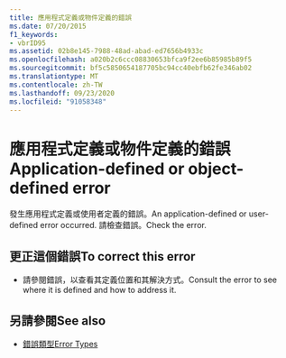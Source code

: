 ```yaml
---
title: 應用程式定義或物件定義的錯誤
ms.date: 07/20/2015
f1_keywords:
- vbrID95
ms.assetid: 02b8e145-7988-48ad-abad-ed7656b4933c
ms.openlocfilehash: a020b2c6ccc08830653bfca9f2ee6b85985b89f5
ms.sourcegitcommit: bf5c5850654187705bc94cc40ebfb62fe346ab02
ms.translationtype: MT
ms.contentlocale: zh-TW
ms.lasthandoff: 09/23/2020
ms.locfileid: "91058348"
---
```

# <a name="application-defined-or-object-defined-error"></a><span data-ttu-id="7708a-102">應用程式定義或物件定義的錯誤</span><span class="sxs-lookup"><span data-stu-id="7708a-102">Application-defined or object-defined error</span></span>

<span data-ttu-id="7708a-103">發生應用程式定義或使用者定義的錯誤。</span><span class="sxs-lookup"><span data-stu-id="7708a-103">An application-defined or user-defined error occurred.</span></span> <span data-ttu-id="7708a-104">請檢查錯誤。</span><span class="sxs-lookup"><span data-stu-id="7708a-104">Check the error.</span></span>  
  
## <a name="to-correct-this-error"></a><span data-ttu-id="7708a-105">更正這個錯誤</span><span class="sxs-lookup"><span data-stu-id="7708a-105">To correct this error</span></span>  
  
- <span data-ttu-id="7708a-106">請參閱錯誤，以查看其定義位置和其解決方式。</span><span class="sxs-lookup"><span data-stu-id="7708a-106">Consult the error to see where it is defined and how to address it.</span></span>  
  
## <a name="see-also"></a><span data-ttu-id="7708a-107">另請參閱</span><span class="sxs-lookup"><span data-stu-id="7708a-107">See also</span></span>

- [<span data-ttu-id="7708a-108">錯誤類型</span><span class="sxs-lookup"><span data-stu-id="7708a-108">Error Types</span></span>](../programming-guide/language-features/error-types.md)
